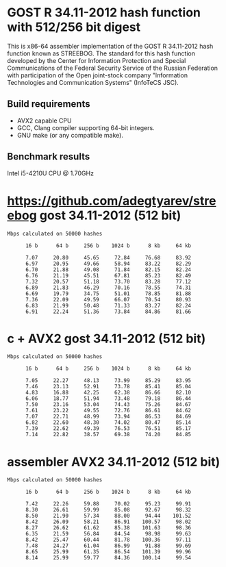 # GOST R 34.11-2012 hash function with 512/256 bit digest

This is x86-64 assembler implementation of the GOST R 34.11-2012 hash function known as STREEBOG. 
The standard for this hash function developed by the Center for Information Protection and Special Communications of the Federal
Security Service of the Russian Federation with participation of the Open joint-stock company "Information Technologies and Communication
Systems" (InfoTeCS JSC).


## Build requirements

* AVX2 capable CPU
* GCC, Clang  compiler supporting 64-bit integers.
* GNU make (or any compatible make).


## Benchmark results
Intel i5-4210U CPU @ 1.70GHz
# https://github.com/adegtyarev/streebog   gost 34.11-2012 (512 bit) 
    Mbps calculated on 50000 hashes
```
      16 b      64 b     256 b    1024 b      8 kb     64 kb

      7.07     20.80     45.65     72.84     76.68     83.92
      6.97     20.95     49.66     58.94     83.22     82.29
      6.70     21.88     49.08     71.84     82.15     82.24
      6.76     21.19     45.51     67.81     85.23     82.49
      7.32     20.57     51.18     73.70     83.28     77.12
      6.89     21.83     46.29     70.16     78.55     74.31
      6.69     19.79     34.75     51.01     78.85     81.88
      7.36     22.09     49.59     66.07     70.54     80.93
      6.83     21.99     50.48     71.33     83.27     82.24
      6.91     22.24     51.36     73.84     84.86     81.66
```

# c + AVX2 gost 34.11-2012 (512 bit) 
    Mbps calculated on 50000 hashes
```
      16 b      64 b     256 b    1024 b      8 kb     64 kb

      7.05     22.27     48.13     73.99     85.29     83.95
      7.46     23.13     52.91     73.78     85.41     85.04
      4.83     16.88     42.25     62.38     86.66     82.10
      6.06     18.77     51.94     73.48     79.18     86.44
      7.50     23.16     53.04     74.43     75.26     84.67
      7.61     23.22     49.55     72.76     86.61     84.62
      7.07     22.71     48.99     73.94     86.53     84.69
      6.82     22.60     48.30     74.02     80.47     85.14
      7.39     22.62     49.39     76.53     76.51     85.17
      7.14     22.82     38.57     69.38     74.20     84.85
```
# assembler AVX2 34.11-2012 (512 bit)
    Mbps calculated on 50000 hashes
```
      16 b      64 b     256 b    1024 b      8 kb     64 kb

      7.42     22.26     59.88     70.02     95.23     99.91
      8.30     26.61     59.99     85.08     92.67     98.32
      8.50     21.90     57.34     88.00     94.44    101.52
      8.42     26.09     58.21     86.91    100.57     98.02
      8.27     26.62     61.62     85.38    101.63     98.36
      6.35     21.59     56.84     84.54     98.98     99.63
      8.42     25.47     60.44     81.78    100.36     97.11
      7.48     24.27     61.04     86.99     91.88     99.69
      8.65     25.99     61.35     86.54    101.39     99.96
      8.14     25.99     59.77     84.36    100.14     99.54
```